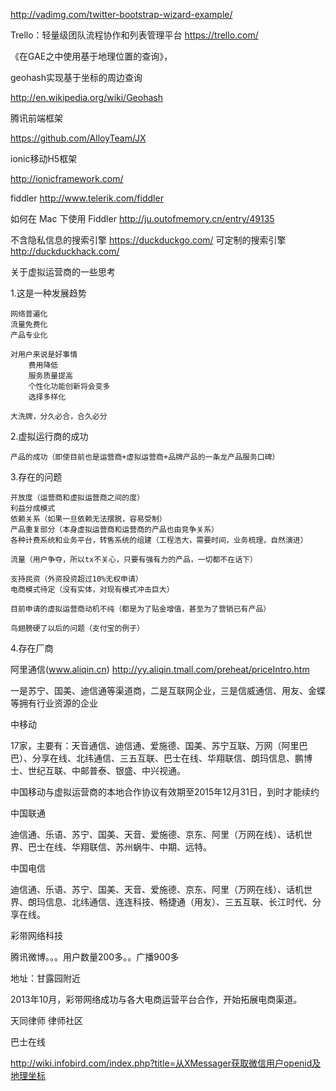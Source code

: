
http://vadimg.com/twitter-bootstrap-wizard-example/

Trello：轻量级团队流程协作和列表管理平台
https://trello.com/


《在GAE之中使用基于地理位置的查询》，

geohash实现基于坐标的周边查询

http://en.wikipedia.org/wiki/Geohash

腾讯前端框架

https://github.com/AlloyTeam/JX

ionic移动H5框架

http://ionicframework.com/



fiddler
http://www.telerik.com/fiddler

如何在 Mac 下使用 Fiddler
http://ju.outofmemory.cn/entry/49135


不含隐私信息的搜索引擎
https://duckduckgo.com/
可定制的搜索引擎
http://duckduckhack.com/


关于虚拟运营商的一些思考

1.这是一种发展趋势

	网络普遍化
	流量免费化
	产品专业化

	对用户来说是好事情
		费用降低
		服务质量提高
		个性化功能创新将会变多
		选择多样化

	大洗牌，分久必合，合久必分

2.虚拟运行商的成功
	
	产品的成功（即使目前也是运营商+虚拟运营商+品牌产品的一条龙产品服务口碑）

3.存在的问题

	开放度（运营商和虚拟运营商之间的度）
	利益分成模式
	依赖关系（如果一旦依赖无法摆脱，容易受制）
	产品重复部分（本身虚拟运营商和运营商的产品也由竞争关系）
	各种计费系统和业务平台，转售系统的组建（工程浩大，需要时间，业务梳理，自然演进）

	流量（用户争夺，所以tx不关心，只要有强有力的产品，一切都不在话下）

	支持民资（外资投资超过10%无权申请）
	电商模式待定（没有实体，对现有模式冲击巨大）

	目前申请的虚拟运营商动机不纯（都是为了贴金增值，甚至为了营销已有产品）

	鸟翅膀硬了以后的问题（支付宝的例子）


4.存在厂商

阿里通信(www.aliqin.cn)
http://yy.aliqin.tmall.com/preheat/priceIntro.htm

一是苏宁、国美、迪信通等渠道商，二是互联网企业，三是信威通信、用友、金蝶等拥有行业资源的企业


中移动

17家，主要有：天音通信、迪信通、爱施德、国美、苏宁互联、万网（阿里巴巴）、分享在线、北纬通信、三五互联、巴士在线、华翔联信、朗玛信息、鹏博士、世纪互联、中邮普泰、银盛、中兴视通。

中国移动与虚拟运营商的本地合作协议有效期至2015年12月31日，到时才能续约

中国联通

迪信通、乐语、苏宁、国美、天音、爱施德、京东、阿里（万网在线）、话机世界、巴士在线、华翔联信、苏州蜗牛、中期、远特。

中国电信

迪信通、乐语、苏宁、国美、天音、爱施德、京东、阿里（万网在线）、话机世界、朗玛信息、北纬通信、连连科技、畅捷通（用友）、三五互联、长江时代、分享在线。



彩带网络科技

腾讯微博。。。用户数量200多。。广播900多

地址：甘露园附近

2013年10月，彩带网络成功与各大电商运营平台合作，开始拓展电商渠道。


天同律师 律师社区

巴士在线

http://wiki.infobird.com/index.php?title=从XMessager获取微信用户openid及地理坐标





